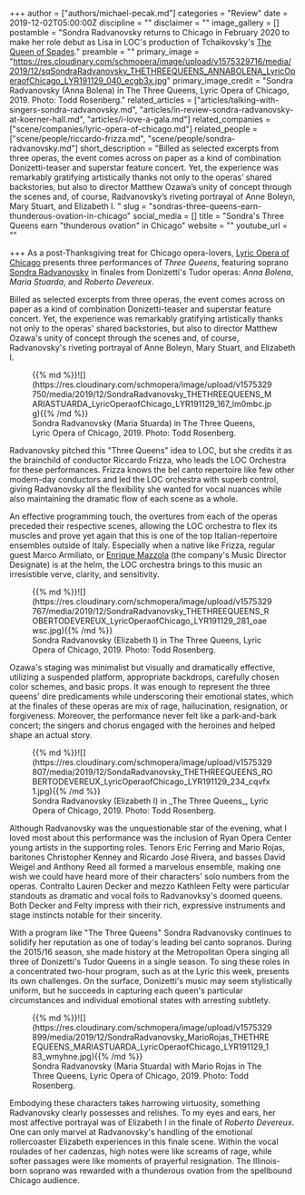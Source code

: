 +++
author = ["authors/michael-pecak.md"]
categories = "Review"
date = 2019-12-02T05:00:00Z
discipline = ""
disclaimer = ""
image_gallery = []
postamble = "Sondra Radvanovsky returns to Chicago in February 2020 to make her role debut as Lisa in LOC's production of Tchaikovsky's [The Queen of Spades](https://www.lyricopera.org/productions/2019-20/queen-of-spades/)."
preamble = ""
primary_image = "https://res.cloudinary.com/schmopera/image/upload/v1575329716/media/2019/12/sqSondraRadvanovsky_THETHREEQUEENS_ANNABOLENA_LyricOperaofChicago_LYR191129_040_ecgb3x.jpg"
primary_image_credit = "Sondra Radvanovsky (Anna Bolena) in The Three Queens, Lyric Opera of Chicago, 2019. Photo: Todd Rosenberg."
related_articles = ["articles/talking-with-singers-sondra-radvanovsky.md", "articles/in-review-sondra-radvanovsky-at-koerner-hall.md", "articles/i-love-a-gala.md"]
related_companies = ["scene/companies/lyric-opera-of-chicago.md"]
related_people = ["scene/people/riccardo-frizza.md", "scene/people/sondra-radvanovsky.md"]
short_description = "Billed as selected excerpts from three operas, the event comes across on paper as a kind of combination Donizetti-teaser and superstar feature concert. Yet, the experience was remarkably gratifying artistically thanks not only to the operas’ shared backstories, but also to director Matthew Ozawa’s unity of concept through the scenes and, of course, Radvanovsky’s riveting portrayal of Anne Boleyn, Mary Stuart, and Elizabeth I.  "
slug = "sondras-three-queens-earn-thunderous-ovation-in-chicago"
social_media = []
title = "Sondra's Three Queens earn \"thunderous ovation\" in Chicago"
website = ""
youtube_url = ""

+++
As a post-Thanksgiving treat for Chicago opera-lovers, [Lyric Opera of Chicago](/scene/companies/lyric-opera-of-chicago/) presents three performances of _Three Queens_, featuring soprano [Sondra Radvanovsky](/talking-with-singers-sondra-radvanovsky/) in finales from Donizetti's Tudor operas: _Anna Bolena_, _Maria Stuarda_, and _Roberto Devereux_.

Billed as selected excerpts from three operas, the event comes across on paper as a kind of combination Donizetti-teaser and superstar feature concert. Yet, the experience was remarkably gratifying artistically thanks not only to the operas' shared backstories, but also to director Matthew Ozawa's unity of concept through the scenes and, of course, Radvanovsky's riveting portrayal of Anne Boleyn, Mary Stuart, and Elizabeth I.

<figure data-type="image">{{% md %}}![](https://res.cloudinary.com/schmopera/image/upload/v1575329750/media/2019/12/SondraRadvanovsky_THETHREEQUEENS_MARIASTUARDA_LyricOperaofChicago_LYR191129_167_lm0mbc.jpg){{% /md %}}

<figcaption>Sondra Radvanovsky (Maria Stuarda) in The Three Queens, Lyric Opera of Chicago, 2019. Photo: Todd Rosenberg.</figcaption>

</figure>

Radvanovsky pitched this "Three Queens" idea to LOC, but she credits it as the brainchild of conductor Riccardo Frizza, who leads the LOC Orchestra for these performances. Frizza knows the bel canto repertoire like few other modern-day conductors and led the LOC orchestra with superb control, giving Radvanovsky all the flexibility she wanted for vocal nuances while also maintaining the dramatic flow of each scene as a whole.

An effective programming touch, the overtures from each of the operas preceded their respective scenes, allowing the LOC orchestra to flex its muscles and prove yet again that this is one of the top Italian-repertoire ensembles outside of Italy. Especially when a native like Frizza, regular guest Marco Armiliato, or [Enrique Mazzola](/talking-with-conductors-enrique-mazzola/) (the company's Music Director Designate) is at the helm, the LOC orchestra brings to this music an irresistible verve, clarity, and sensitivity.

<figure data-type="image">{{% md %}}![](https://res.cloudinary.com/schmopera/image/upload/v1575329767/media/2019/12/SondraRadvanovsky_THETHREEQUEENS_ROBERTODEVEREUX_LyricOperaofChicago_LYR191129_281_oaewsc.jpg){{% /md %}}

<figcaption>Sondra Radvanovsky (Elizabeth I) in The Three Queens, Lyric Opera of Chicago, 2019. Photo: Todd Rosenberg.</figcaption>

</figure>

Ozawa's staging was minimalist but visually and dramatically effective, utilizing a suspended platform, appropriate backdrops, carefully chosen color schemes, and basic props. It was enough to represent the three queens' dire predicaments while underscoring their emotional states, which at the finales of these operas are mix of rage, hallucination, resignation, or forgiveness. Moreover, the performance never felt like a park-and-bark concert; the singers and chorus engaged with the heroines and helped shape an actual story.

<figure data-type="image">{{% md %}}![](https://res.cloudinary.com/schmopera/image/upload/v1575329807/media/2019/12/SondaRadvanovsky_THETHREEQUEENS_ROBERTODEVEREUX_LyricOperaofChicago_LYR191129_234_cqvfx1.jpg){{% /md %}}

<figcaption>Sondra Radvanovsky (Elizabeth I) in _The Three Queens_, Lyric Opera of Chicago, 2019. Photo: Todd Rosenberg.</figcaption>

</figure>

Although Radvanovsky was the unquestionable star of the evening, what I loved most about this performance was the inclusion of Ryan Opera Center young artists in the supporting roles. Tenors Eric Ferring and Mario Rojas, baritones Christopher Kenney and Ricardo José Rivera, and basses David Weigel and Anthony Reed all formed a marvelous ensemble, making one wish we could have heard more of their characters' solo numbers from the operas. Contralto Lauren Decker and mezzo Kathleen Felty were particular standouts as dramatic and vocal foils to Radvanovksy's doomed queens. Both Decker and Felty impress with their rich, expressive instruments and stage instincts notable for their sincerity.

With a program like "The Three Queens" Sondra Radvanovsky continues to solidify her reputation as one of today's leading bel canto sopranos. During the 2015/16 season, she made history at the Metropolitan Opera singing all three of Donizetti's Tudor Queens in a single season. To sing these roles in a concentrated two-hour program, such as at the Lyric this week, presents its own challenges. On the surface, Donizetti's music may seem stylistically uniform, but he succeeds in capturing each queen's particular circumstances and individual emotional states with arresting subtlety.

<figure data-type="image">{{% md %}}![](https://res.cloudinary.com/schmopera/image/upload/v1575329899/media/2019/12/SondraRadvanovsky_MarioRojas_THETHREEQUEENS_MARIASTUARDA_LyricOperaofChicago_LYR191129_183_wmyhne.jpg){{% /md %}}

<figcaption>Sondra Radvanovsky (Maria Stuarda) with Mario Rojas in The Three Queens, Lyric Opera of Chicago, 2019. Photo: Todd Rosenberg.</figcaption>

</figure>

Embodying these characters takes harrowing virtuosity, something Radvanovsky clearly possesses and relishes. To my eyes and ears, her most affective portrayal was of Elizabeth I in the finale of _Roberto Devereux_. One can only marvel at Radvanovsky's handling of the emotional rollercoaster Elizabeth experiences in this finale scene. Within the vocal roulades of her cadenzas, high notes were like screams of rage, while softer passages were like moments of prayerful resignation. The Illinois-born soprano was rewarded with a thunderous ovation from the spellbound Chicago audience.
